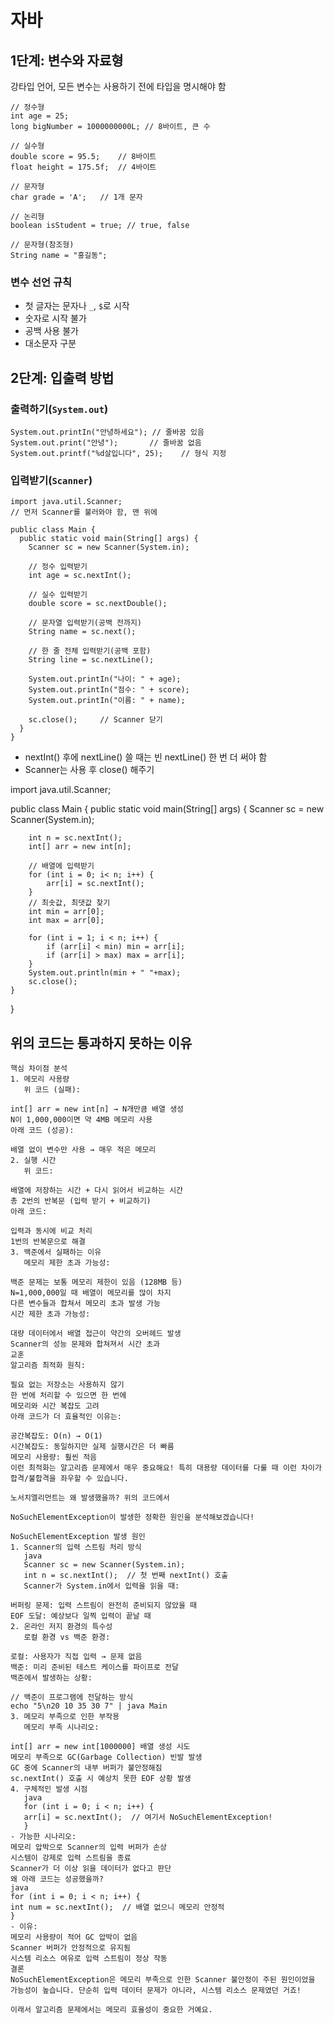 # 자바
## 1단계: 변수와 자료형
강타입 언어, 모든 변수는 사용하기 전에 타입을 명시해야 함
```text
// 정수형
int age = 25;
long bigNumber = 1000000000L; // 8바이트, 큰 수

// 실수형
double score = 95.5;    // 8바이트
float height = 175.5f;  // 4바이트

// 문자형
char grade = 'A';   // 1개 문자

// 논리형
boolean isStudent = true; // true, false

// 문자형(참조형)
String name = "홍길동";
```

### 변수 선언 규칙
- 첫 글자는 문자나 `_`, `$`로 시작
- 숫자로 시작 불가
- 공백 사용 불가
- 대소문자 구분

## 2단계: 입출력 방법
### 출력하기(`System.out`)
```text
System.out.printIn("안녕하세요"); // 줄바꿈 있음
System.out.print("안녕");       // 줄바꿈 없음
System.out.printf("%d살입니다", 25);    // 형식 지정
```

### 입력받기(`Scanner`)
```text
import java.util.Scanner;
// 먼저 Scanner를 불러와야 함, 맨 위에

public class Main {
  public static void main(String[] args) {
    Scanner sc = new Scanner(System.in);

    // 정수 입력받기
    int age = sc.nextInt();
    
    // 실수 입력받기
    double score = sc.nextDouble();

    // 문자열 입력받기(공백 전까지)
    String name = sc.next();

    // 한 줄 전체 입력받기(공백 포함)
    String line = sc.nextLine();

    System.out.printIn("나이: " + age);
    System.out.printIn("점수: " + score);
    System.out.printIn("이름: " + name);
    
    sc.close();     // Scanner 닫기
  }
}
```
- nextInt() 후에 nextLine() 쓸 때는 빈 nextLine() 한 번 더 써야 함
- Scanner는 사용 후 close() 해주기

import java.util.Scanner;

public class Main {
public static void main(String[] args) {
Scanner sc = new Scanner(System.in);

        int n = sc.nextInt();
        int[] arr = new int[n];

        // 배열에 입력받기
        for (int i = 0; i< n; i++) {
            arr[i] = sc.nextInt();
        }
        // 최솟값, 최댓값 찾기
        int min = arr[0];
        int max = arr[0];

        for (int i = 1; i < n; i++) {
            if (arr[i] < min) min = arr[i];
            if (arr[i] > max) max = arr[i];
        }
        System.out.println(min + " "+max);
        sc.close();
    }
}
## 위의 코드는 통과하지 못하는 이유
```text
핵심 차이점 분석
1. 메모리 사용량
   위 코드 (실패):

int[] arr = new int[n] → N개만큼 배열 생성
N이 1,000,000이면 약 4MB 메모리 사용
아래 코드 (성공):

배열 없이 변수만 사용 → 매우 적은 메모리
2. 실행 시간
   위 코드:

배열에 저장하는 시간 + 다시 읽어서 비교하는 시간
총 2번의 반복문 (입력 받기 + 비교하기)
아래 코드:

입력과 동시에 비교 처리
1번의 반복문으로 해결
3. 백준에서 실패하는 이유
   메모리 제한 초과 가능성:

백준 문제는 보통 메모리 제한이 있음 (128MB 등)
N=1,000,000일 때 배열이 메모리를 많이 차지
다른 변수들과 합쳐서 메모리 초과 발생 가능
시간 제한 초과 가능성:

대량 데이터에서 배열 접근이 약간의 오버헤드 발생
Scanner의 성능 문제와 합쳐져서 시간 초과
교훈
알고리즘 최적화 원칙:

필요 없는 저장소는 사용하지 않기
한 번에 처리할 수 있으면 한 번에
메모리와 시간 복잡도 고려
아래 코드가 더 효율적인 이유는:

공간복잡도: O(n) → O(1)
시간복잡도: 동일하지만 실제 실행시간은 더 빠름
메모리 사용량: 훨씬 적음
이런 최적화는 알고리즘 문제에서 매우 중요해요! 특히 대용량 데이터를 다룰 때 이런 차이가 합격/불합격을 좌우할 수 있습니다.

노서치엘리먼트는 왜 발생했을까? 위의 코드에서

NoSuchElementException이 발생한 정확한 원인을 분석해보겠습니다!

NoSuchElementException 발생 원인
1. Scanner의 입력 스트림 처리 방식
   java
   Scanner sc = new Scanner(System.in);
   int n = sc.nextInt();  // 첫 번째 nextInt() 호출
   Scanner가 System.in에서 입력을 읽을 때:

버퍼링 문제: 입력 스트림이 완전히 준비되지 않았을 때
EOF 도달: 예상보다 일찍 입력이 끝날 때
2. 온라인 저지 환경의 특수성
   로컬 환경 vs 백준 환경:

로컬: 사용자가 직접 입력 → 문제 없음
백준: 미리 준비된 테스트 케이스를 파이프로 전달
백준에서 발생하는 상황:

// 백준이 프로그램에 전달하는 방식
echo "5\n20 10 35 30 7" | java Main
3. 메모리 부족으로 인한 부작용
   메모리 부족 시나리오:

int[] arr = new int[1000000] 배열 생성 시도
메모리 부족으로 GC(Garbage Collection) 빈발 발생
GC 중에 Scanner의 내부 버퍼가 불안정해짐
sc.nextInt() 호출 시 예상치 못한 EOF 상황 발생
4. 구체적인 발생 시점
   java
   for (int i = 0; i < n; i++) {
   arr[i] = sc.nextInt();  // 여기서 NoSuchElementException!
   }
- 가능한 시나리오:
메모리 압박으로 Scanner의 입력 버퍼가 손상
시스템이 강제로 입력 스트림을 종료
Scanner가 더 이상 읽을 데이터가 없다고 판단
왜 아래 코드는 성공했을까?
java
for (int i = 0; i < n; i++) {
int num = sc.nextInt();  // 배열 없으니 메모리 안정적
}
- 이유:
메모리 사용량이 적어 GC 압박이 없음
Scanner 버퍼가 안정적으로 유지됨
시스템 리소스 여유로 입력 스트림이 정상 작동
결론
NoSuchElementException은 메모리 부족으로 인한 Scanner 불안정이 주된 원인이었을 가능성이 높습니다. 단순히 입력 데이터 문제가 아니라, 시스템 리소스 문제였던 거죠!

이래서 알고리즘 문제에서는 메모리 효율성이 중요한 거예요.
```

